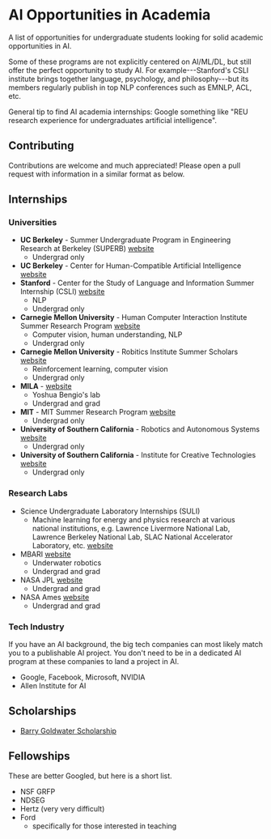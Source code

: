 # AI Opportunities in Academia
A list of opportunities for undergraduate students looking for solid academic opportunities in AI.

Some of these programs are not explicitly centered on AI/ML/DL, but still offer the perfect opportunity to study AI. For example---Stanford's CSLI institute brings together language, psychology, and philosophy---but its members regularly publish in top NLP conferences such as EMNLP, ACL, etc.

General tip to find AI academia internships: Google something like "REU research experience for undergraduates artificial intelligence".

## Contributing
Contributions are welcome and much appreciated! Please open a pull request with information in a similar format as below.

## Internships

### Universities
- **UC Berkeley** - Summer Undergraduate Program in Engineering Research at Berkeley (SUPERB) [website](https://eecs.berkeley.edu/resources/undergrads/research/superb)
  - Undergrad only
- **UC Berkeley** - Center for Human-Compatible Artificial Intelligence [website](https://humancompatible.ai/jobs)
- **Stanford** - Center for the Study of Language and Information Summer Internship (CSLI) [website](https://www-csli.stanford.edu/csli-summer-internship-program)
  - NLP
  - Undergrad only
- **Carnegie Mellon University** - Human Computer Interaction Institute Summer Research Program [website](https://hcii.cmu.edu/summer-research-program)
  - Computer vision, human understanding, NLP
  - Undergrad only
- **Carnegie Mellon University** - Robitics Institute Summer Scholars [website](https://riss.ri.cmu.edu/)
  - Reinforcement learning, computer vision
  - Undergrad only
- **MILA** - [website](https://mila.quebec/en/admission-process-for-interns/)
  - Yoshua Bengio's lab
  - Undergrad and grad
- **MIT** - MIT Summer Research Program [website](https://oge.mit.edu/graddiversity/msrp/)
  - Undergrad only
- **University of Southern California** - Robotics and Autonomous Systems [website](https://www.cs.usc.edu/reu/)
  - Undergrad only
- **University of Southern California** - Institute for Creative Technologies [website](https://ict.usc.edu/internships/)
  - Undergrad only

### Research Labs
- Science Undergraduate Laboratory Internships (SULI)
  - Machine learning for energy and physics research at various national institutions, e.g. Lawrence Livermore National Lab, Lawrence Berkeley National Lab, SLAC National Accelerator Laboratory, etc. [website](https://science.osti.gov/wdts/suli)
- MBARI [website](https://www.mbari.org/products/educational-resources/mbari-summer-internship-program/)
  - Underwater robotics
  - Undergrad and grad
- NASA JPL [website](https://www.jpl.nasa.gov/edu/intern/apply/)
  - Undergrad and grad
- NASA Ames [website](https://intern.nasa.gov/)
  - Undergrad and grad

### Tech Industry
If you have an AI background, the big tech companies can most likely match you to a publishable AI project. You don't need to be in a dedicated AI program at these companies to land a project in AI.
- Google, Facebook, Microsoft, NVIDIA
- Allen Institute for AI

## Scholarships
- [Barry Goldwater Scholarship](https://goldwater.scholarsapply.org/)

## Fellowships
These are better Googled, but here is a short list.
- NSF GRFP
- NDSEG
- Hertz (very very difficult)
- Ford
    - specifically for those interested in teaching
